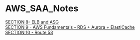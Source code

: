 # AWS_SAA_Notes

[SECTION 8- ELB and ASG](SECTION-8-ELBandASG.md)</br>
[SECTION 9 - AWS Fundamentals - RDS + Aurora + ElastiCache](Section-9/AWS%20Fundamentals%20-%20RDS%20+%20Aurora%20+%20ElastiCache.md)</br>
[SECTION 10 - Route 53](Section-10/Route%2053.md)</br>


